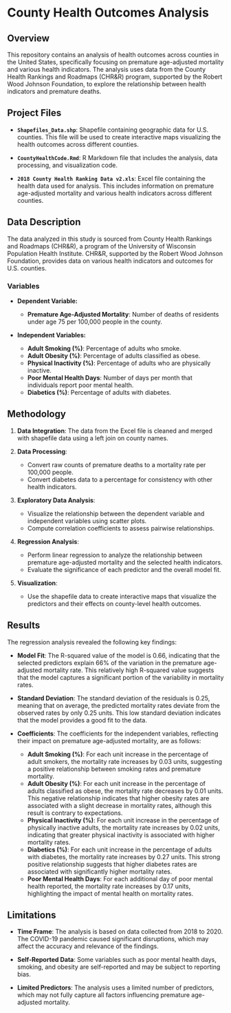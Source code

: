 # County Health Outcomes Analysis

## Overview

This repository contains an analysis of health outcomes across counties in the United States, specifically focusing on premature age-adjusted mortality and various health indicators. The analysis uses data from the County Health Rankings and Roadmaps (CHR&R) program, supported by the Robert Wood Johnson Foundation, to explore the relationship between health indicators and premature deaths.

## Project Files

- **`Shapefiles_Data.shp`**: Shapefile containing geographic data for U.S. counties. This file will be used to create interactive maps visualizing the health outcomes across different counties.

- **`CountyHealthCode.Rmd`**: R Markdown file that includes the analysis, data processing, and visualization code. 

- **`2018 County Health Ranking Data v2.xls`**: Excel file containing the health data used for analysis. This includes information on premature age-adjusted mortality and various health indicators across different counties.

## Data Description

The data analyzed in this study is sourced from County Health Rankings and Roadmaps (CHR&R), a program of the University of Wisconsin Population Health Institute. CHR&R, supported by the Robert Wood Johnson Foundation, provides data on various health indicators and outcomes for U.S. counties.

### Variables

- **Dependent Variable:**
  - **Premature Age-Adjusted Mortality**: Number of deaths of residents under age 75 per 100,000 people in the county.

- **Independent Variables:**
  - **Adult Smoking (%)**: Percentage of adults who smoke.
  - **Adult Obesity (%)**: Percentage of adults classified as obese.
  - **Physical Inactivity (%)**: Percentage of adults who are physically inactive.
  - **Poor Mental Health Days**: Number of days per month that individuals report poor mental health.
  - **Diabetics (%)**: Percentage of adults with diabetes.

## Methodology

1. **Data Integration**: The data from the Excel file is cleaned and merged with shapefile data using a left join on county names.

2. **Data Processing**:
   - Convert raw counts of premature deaths to a mortality rate per 100,000 people.
   - Convert diabetes data to a percentage for consistency with other health indicators.

3. **Exploratory Data Analysis**:
   - Visualize the relationship between the dependent variable and independent variables using scatter plots.
   - Compute correlation coefficients to assess pairwise relationships.

4. **Regression Analysis**:
   - Perform linear regression to analyze the relationship between premature age-adjusted mortality and the selected health indicators.
   - Evaluate the significance of each predictor and the overall model fit.

5. **Visualization**:
   - Use the shapefile data to create interactive maps that visualize the predictors and their effects on county-level health outcomes.

## Results

The regression analysis revealed the following key findings:

- **Model Fit**: The R-squared value of the model is 0.66, indicating that the selected predictors explain 66% of the variation in the premature age-adjusted mortality rate. This relatively high R-squared value suggests that the model captures a significant portion of the variability in mortality rates.

- **Standard Deviation**: The standard deviation of the residuals is 0.25, meaning that on average, the predicted mortality rates deviate from the observed rates by only 0.25 units. This low standard deviation indicates that the model provides a good fit to the data.

- **Coefficients**: The coefficients for the independent variables, reflecting their impact on premature age-adjusted mortality, are as follows:
  - **Adult Smoking (%)**: For each unit increase in the percentage of adult smokers, the mortality rate increases by 0.03 units, suggesting a positive relationship between smoking rates and premature mortality.
  - **Adult Obesity (%)**: For each unit increase in the percentage of adults classified as obese, the mortality rate decreases by 0.01 units. This negative relationship indicates that higher obesity rates are associated with a slight decrease in mortality rates, although this result is contrary to expectations.
  - **Physical Inactivity (%)**: For each unit increase in the percentage of physically inactive adults, the mortality rate increases by 0.02 units, indicating that greater physical inactivity is associated with higher mortality rates.
  - **Diabetics (%)**: For each unit increase in the percentage of adults with diabetes, the mortality rate increases by 0.27 units. This strong positive relationship suggests that higher diabetes rates are associated with significantly higher mortality rates.
  - **Poor Mental Health Days**: For each additional day of poor mental health reported, the mortality rate increases by 0.17 units, highlighting the impact of mental health on mortality rates.

## Limitations

- **Time Frame**: The analysis is based on data collected from 2018 to 2020. The COVID-19 pandemic caused significant disruptions, which may affect the accuracy and relevance of the findings.
  
- **Self-Reported Data**: Some variables such as poor mental health days, smoking, and obesity are self-reported and may be subject to reporting bias.

- **Limited Predictors**: The analysis uses a limited number of predictors, which may not fully capture all factors influencing premature age-adjusted mortality.


